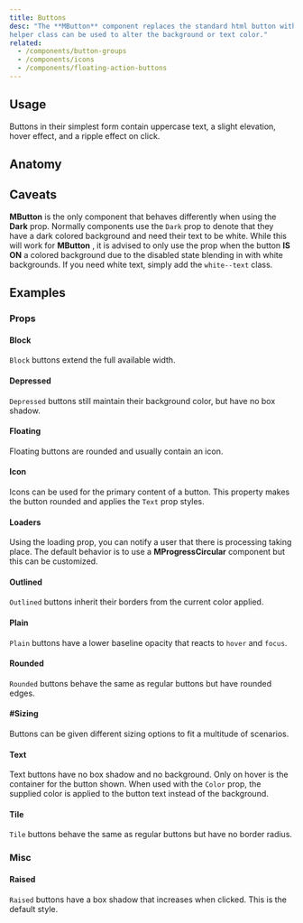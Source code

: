 ```yaml
---
title: Buttons
desc: "The **MButton** component replaces the standard html button with a material design theme and a multitude of options. Any color
helper class can be used to alter the background or text color."
related:
  - /components/button-groups
  - /components/icons
  - /components/floating-action-buttons
---
```


## Usage

Buttons in their simplest form contain uppercase text, a slight elevation, hover effect, and a ripple effect on click.

<buttons-usage></buttons-usage>

## Anatomy

## Caveats

<!--alert:warning--> 
**MButton** is the only component that behaves differently when using the **Dark** prop. Normally components use the `Dark` prop to denote that they have a dark colored background and need their text to be white. While this will work
for **MButton** , it is advised to only use the prop when the button **IS ON** a colored background due to the disabled state
blending in with white backgrounds. If you need white text, simply add the `white--text` class.

## Examples

### Props

#### Block

`Block` buttons extend the full available width.

<example file="" />

#### Depressed

`Depressed` buttons still maintain their background color, but have no box shadow.

<example file="" />

#### Floating

Floating buttons are rounded and usually contain an icon.

<example file="" />

#### Icon

Icons can be used for the primary content of a button. This property makes the button rounded and applies the `Text`
prop styles.

<example file="" />

#### Loaders

Using the loading prop, you can notify a user that there is processing taking place. The default behavior is to use
a **MProgressCircular** component but this can be customized.

<example file="" />

#### Outlined

`Outlined` buttons inherit their borders from the current color applied.

<example file="" />

#### Plain

`Plain` buttons have a lower baseline opacity that reacts to `hover` and `focus`.

<example file="" />

#### Rounded

`Rounded` buttons behave the same as regular buttons but have rounded edges.

<example file="" />

#### #Sizing

Buttons can be given different sizing options to fit a multitude of scenarios.

<example file="" />

#### Text

Text buttons have no box shadow and no background. Only on hover is the container for the button shown. When used with
the `Color` prop, the supplied color is applied to the button text instead of the background.

<example file="" />

#### Tile

`Tile` buttons behave the same as regular buttons but have no border radius.

<example file="" />

### Misc

#### Raised

`Raised` buttons have a box shadow that increases when clicked. This is the default style.

<example file="" />


